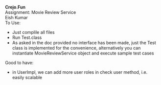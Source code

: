 **Crejo.Fun** \
Assignment: Movie Review Service \
Eish Kumar \
To Use: 
 - Just complile all files
 - Run Test.class
 - As asked in the doc provided no interface has been made, just the Test class is implemented for the convenience, alternatively you can instantiate MovieReviewService object and execute sample test cases

Good to have:
 - in UserImpl, we can add more user roles in check user method, i.e. easily scalable
 

